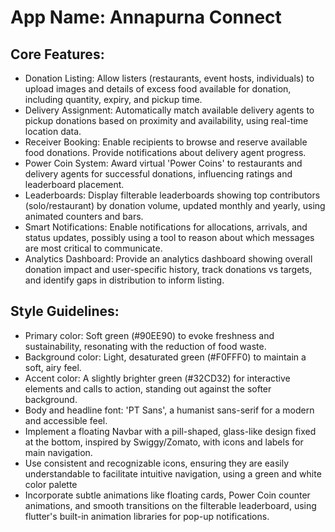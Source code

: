 # **App Name**: Annapurna Connect

## Core Features:

- Donation Listing: Allow listers (restaurants, event hosts, individuals) to upload images and details of excess food available for donation, including quantity, expiry, and pickup time.
- Delivery Assignment: Automatically match available delivery agents to pickup donations based on proximity and availability, using real-time location data.
- Receiver Booking: Enable recipients to browse and reserve available food donations. Provide notifications about delivery agent progress.
- Power Coin System: Award virtual 'Power Coins' to restaurants and delivery agents for successful donations, influencing ratings and leaderboard placement.
- Leaderboards: Display filterable leaderboards showing top contributors (solo/restaurant) by donation volume, updated monthly and yearly, using animated counters and bars.
- Smart Notifications: Enable notifications for allocations, arrivals, and status updates, possibly using a tool to reason about which messages are most critical to communicate.
- Analytics Dashboard: Provide an analytics dashboard showing overall donation impact and user-specific history, track donations vs targets, and identify gaps in distribution to inform listing.

## Style Guidelines:

- Primary color: Soft green (#90EE90) to evoke freshness and sustainability, resonating with the reduction of food waste.
- Background color: Light, desaturated green (#F0FFF0) to maintain a soft, airy feel.
- Accent color: A slightly brighter green (#32CD32) for interactive elements and calls to action, standing out against the softer background.
- Body and headline font: 'PT Sans', a humanist sans-serif for a modern and accessible feel.
- Implement a floating Navbar with a pill-shaped, glass-like design fixed at the bottom, inspired by Swiggy/Zomato, with icons and labels for main navigation.
- Use consistent and recognizable icons, ensuring they are easily understandable to facilitate intuitive navigation, using a green and white color palette
- Incorporate subtle animations like floating cards, Power Coin counter animations, and smooth transitions on the filterable leaderboard, using flutter's built-in animation libraries for pop-up notifications.